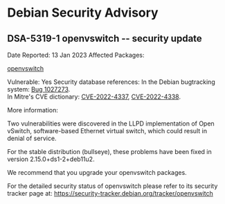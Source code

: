 
Debian Security Advisory
========================


DSA-5319-1 openvswitch -- security update
-----------------------------------------



Date Reported:
13 Jan 2023
Affected Packages:

[openvswitch](https://packages.debian.org/src:openvswitch)

Vulnerable:
Yes
Security database references:
In the Debian bugtracking system: [Bug 1027273](https://bugs.debian.org/cgi-bin/bugreport.cgi?bug=1027273).  
In Mitre's CVE dictionary: [CVE-2022-4337](https://security-tracker.debian.org/tracker/CVE-2022-4337), [CVE-2022-4338](https://security-tracker.debian.org/tracker/CVE-2022-4338).  

More information:

Two vulnerabilities were discovered in the LLPD implementation of Open
vSwitch, software-based Ethernet virtual switch, which could result in
denial of service.


For the stable distribution (bullseye), these problems have been fixed in
version 2.15.0+ds1-2+deb11u2.


We recommend that you upgrade your openvswitch packages.


For the detailed security status of openvswitch please refer to
its security tracker page at:
<https://security-tracker.debian.org/tracker/openvswitch>





